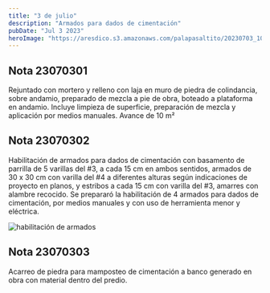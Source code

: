 ```yaml
---
title: "3 de julio"
description: "Armados para dados de cimentación"
pubDate: "Jul 3 2023"
heroImage: "https://aresdico.s3.amazonaws.com/palapasaltito/20230703_102600.jpg"
---
```


## Nota 23070301

Rejuntado con mortero y relleno con laja en muro de piedra de colindancia, sobre andamio, preparado de mezcla a pie de obra, boteado a plataforma en andamio. Incluye limpieza de superficie, preparación de mezcla y aplicación por medios manuales. Avance de 10 m²

## Nota 23070302

Habilitación de armados para dados de cimentación con basamento de parrilla de 5 varillas del #3, a cada 15 cm en ambos sentidos, armados de 30 x 30 cm con varilla del #4 a diferentes alturas según indicaciones de proyecto en planos, y estribos a cada 15 cm con varilla del #3, amarres con alambre recocido. Se prepararó la habilitación de 4 armados para dados de cimentación, por medios manuales y con uso de herramienta menor y eléctrica.

![habilitación de armados](https://aresdico.s3.amazonaws.com/palapasaltito/20230703_102600.jpg "habilitación de armados")

## Nota 23070303

Acarreo de piedra para mamposteo de cimentación a banco generado en obra con material dentro del predio.
